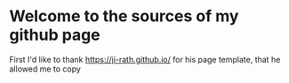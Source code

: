 # Welcome to the sources of my github page

First I'd like to thank https://ji-rath.github.io/ for his page template, that he allowed me to copy